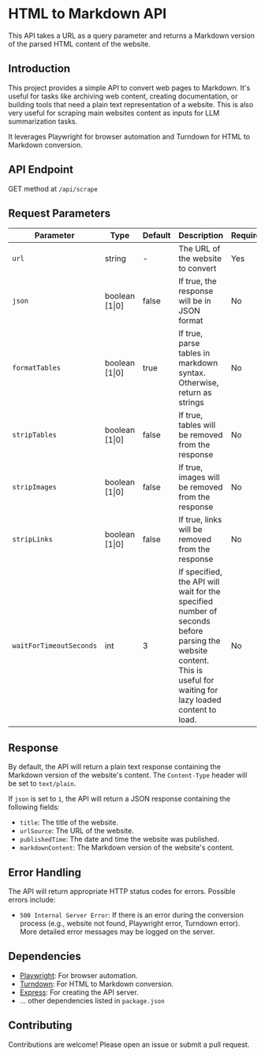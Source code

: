 # HTML to Markdown API

This API takes a URL as a query parameter and returns a Markdown version of the parsed HTML content of the website.

## Introduction

This project provides a simple API to convert web pages to Markdown. It's useful for tasks like archiving web content, creating documentation, or building tools that need a plain text representation of a website. This is also very useful for scraping main websites content as inputs for LLM summarization tasks.

It leverages Playwright for browser automation and Turndown for HTML to Markdown conversion.

## API Endpoint

GET method at `/api/scrape`

## Request Parameters

| Parameter               | Type           | Default | Description                                                                                                                                                         | Required |
| ----------------------- | -------------- | ------- | ------------------------------------------------------------------------------------------------------------------------------------------------------------------- | -------- |
| `url`                   | string         | -       | The URL of the website to convert                                                                                                                                   | Yes      |
| `json`                  | boolean [1\|0] | false   | If true, the response will be in JSON format                                                                                                                        | No       |
| `formatTables`          | boolean [1\|0] | true    | If true, parse tables in markdown syntax. Otherwise, return as strings                                                                                              | No       |
| `stripTables`           | boolean [1\|0] | false   | If true, tables will be removed from the response                                                                                                                   | No       |
| `stripImages`           | boolean [1\|0] | false   | If true, images will be removed from the response                                                                                                                   | No       |
| `stripLinks`            | boolean [1\|0] | false   | If true, links will be removed from the response                                                                                                                    | No       |
| `waitForTimeoutSeconds` | int            | 3       | If specified, the API will wait for the specified number of seconds before parsing the website content. This is useful for waiting for lazy loaded content to load. | No       |

## Response

By default, the API will return a plain text response containing the Markdown version of the website's content. The `Content-Type` header will be set to `text/plain`.

If `json` is set to `1`, the API will return a JSON response containing the following fields:

- `title`: The title of the website.
- `urlSource`: The URL of the website.
- `publishedTime`: The date and time the website was published.
- `markdownContent`: The Markdown version of the website's content.

## Error Handling

The API will return appropriate HTTP status codes for errors. Possible errors include:

- `500 Internal Server Error`: If there is an error during the conversion process (e.g., website not found, Playwright error, Turndown error). More detailed error messages may be logged on the server.

## Dependencies

- [Playwright](https://playwright.dev/): For browser automation.
- [Turndown](https://github.com/mixmark-io/turndown): For HTML to Markdown conversion.
- [Express](https://expressjs.com/): For creating the API server.
- ... other dependencies listed in `package.json`

## Contributing

Contributions are welcome\! Please open an issue or submit a pull request.
